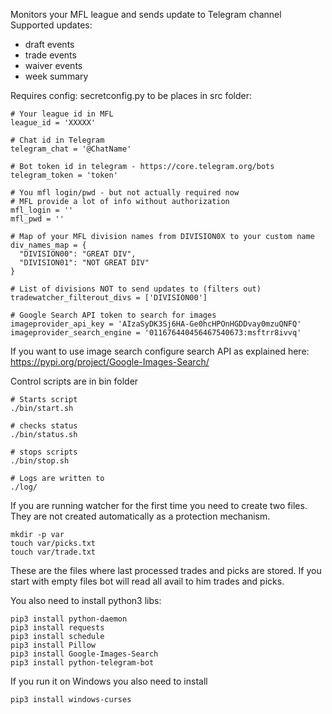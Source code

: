 Monitors your MFL league and sends update to Telegram channel
Supported updates:
- draft events
- trade events
- waiver events
- week summary

Requires config: secretconfig.py to be places in src folder:

```
# Your league id in MFL
league_id = 'XXXXX'

# Chat id in Telegram
telegram_chat = '@ChatName'

# Bot token id in telegram - https://core.telegram.org/bots
telegram_token = 'token'

# You mfl login/pwd - but not actually required now
# MFL provide a lot of info without authorization
mfl_login = ''
mfl_pwd = ''

# Map of your MFL division names from DIVISION0X to your custom name
div_names_map = {
  "DIVISION00": "GREAT DIV",
  "DIVISION01": "NOT GREAT DIV"
}

# List of divisions NOT to send updates to (filters out)
tradewatcher_filterout_divs = ['DIVISION00']

# Google Search API token to search for images
imageprovider_api_key = 'AIzaSyDK3Sj6HA-Ge0hcHPOnHGDDvay0mzuQNFQ'
imageprovider_search_engine = '011676440456467540673:msftrr8ivvq'
```

If you want to use image search configure search API as explained here:
https://pypi.org/project/Google-Images-Search/

Control scripts are in bin folder
```
# Starts script
./bin/start.sh

# checks status
./bin/status.sh

# stops scripts
./bin/stop.sh

# Logs are written to
./log/
```

If you are running watcher for the first time you need to create two files.
They are not created automatically as a protection mechanism.
```
mkdir -p var
touch var/picks.txt
touch var/trade.txt
```
These are the files where last processed trades and picks are stored.
If you start with empty files bot will read all avail to him trades and picks.

You also need to install python3 libs:
```
pip3 install python-daemon
pip3 install requests
pip3 install schedule
pip3 install Pillow
pip3 install Google-Images-Search
pip3 install python-telegram-bot
```

If you run it on Windows you also need to install
```
pip3 install windows-curses
```
